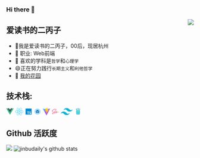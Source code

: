 ### Hi there 👋

<!--
**jinbudaily/jinbudaily** is a ✨ _special_ ✨ repository because its `README.md` (this file) appears on your GitHub profile.

Here are some ideas to get you started:

- 🔭 I’m currently working on ...
- 🌱 I’m currently learning ...
- 👯 I’m looking to collaborate on ...
- 🤔 I’m looking for help with ...
- 💬 Ask me about ...
- 📫 How to reach me: ...
- 😄 Pronouns: ...
- ⚡ Fun fact: ...
-->

<img align="right" src="https://count.getloli.com/get/@:jinbudaily?theme=rule34">

## 爱读书的二丙子

- 🌱我是爱读书的二丙子，00后，现居杭州
- 🔭 职业: Web前端
- 🤔 喜欢的学科是`哲学`和`心理学`
- 😄正在努力践行`长期主义`和`利他哲学`
- 💬 [我的花园](https://www.yuque.com/alipayqvfd0cfvgl)

##  **技术栈:**

<a href="https://v3.cn.vuejs.org"><code><img height="20" src="./images/vue.png"></code></a>
<a href="https://reactjs.org/"><code><img height="20" src="./images/react.svg"></code></a>
<a href="https://www.tslang.cn/index.html"><code><img height="20" src="./images/typescript.png"></code></a>
<a href="https://webpack.js.org/"><code><img height="20" src="./images/webpack.svg"></code></a>
<a href="https://cn.vitejs.dev"><code><img height="20" src="./images/vite.png"></code></a>
<a href="https://sass-lang.com"><code><img height="20" src="./images/sass2.png"></code></a>
<a href="https://tailwindcss.com"><code><img height="20" src="./images/tailwindcss.png"></code></a>
<a href="https://go.dev/"><code><img height="20" src="./images/golang.png"></code></a>

## Github 活跃度

[![](https://activity-graph.herokuapp.com/graph?username=jinbudaily&theme=dracula)](https://github.com/ashutosh00710/github-readme-activity-graph)
![jinbudaily's github stats](https://github-readme-stats.vercel.app/api?username=jinbudaily&show_icons=true&theme=vue)
